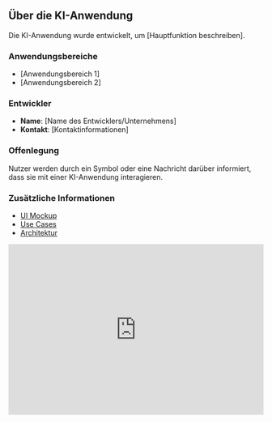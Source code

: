 ## Über die KI-Anwendung

Die KI-Anwendung wurde entwickelt, um [Hauptfunktion beschreiben].

### Anwendungsbereiche

- [Anwendungsbereich 1]
- [Anwendungsbereich 2]

### Entwickler

- **Name**: [Name des Entwicklers/Unternehmens]
- **Kontakt**: [Kontaktinformationen]

### Offenlegung

Nutzer werden durch ein Symbol oder eine Nachricht darüber informiert, dass sie mit einer KI-Anwendung interagieren.

### Zusätzliche Informationen

- [UI Mockup](imgs/ki-cockpit.drawio.svg)
- [Use Cases](imgs/use-cases.drawio.svg)
- [Architektur](imgs/architecture.drawio.svg)

<iframe frameborder="0" style="width:100%;height:337px;" src="https://viewer.diagrams.net/?tags=https://starwit.github.io/ai-cockpit/docs/imgs/ki-cockpit.drawio.svg"></iframe>
